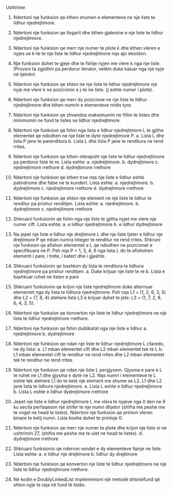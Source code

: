 Ushtrime
1. Ndertoni nje funksion qe kthen shumen e elementeve ne nje liste te lidhur njedrejtimore.
2. Ndertoni nje funksion qe llogarit dhe kthen gjatesine e nje liste te lidhur njedrejtimore.
3. Ndertoni nje funksion qe merr nje numer te plote k dhe kthen vleren e nyjes se k-te te nje liste te lidhur njedrejtimore nqs ajo eksiston.
4. Nje funksion duhet te gjeje dhe te fshije nyjen me vlere k nga nje liste. (Provoni ta zgjidhni pa perdorur iterator, vetëm duke kaluar nga një nyje në tjetrën)
5. Ndertoni nje funksion qe shton ne nje liste te lidhur njedrejtimore nje nyje me vlere k ne pozicionin e j-te ne liste. (j eshte numer i plote).
6. Ndertoni nje funksion qe merr dy pozicione ne nje liste te lidhur njedrejtimore dhe kthen numrin e elementeve midis tyre.
7. Ndertoni nje funksion qe zhvendos maksimumin ne fillim te listes dhe minimumin ne fund te listes se lidhur njedrejtimore.
8. Ndertoni nje funksion qe fshin nga lista e lidhur njedrejtimore L te gjithe elementet qe ndodhen ne nje liste te dyte njedrejtimore P.
a. Lista L dhe lista P jane te parenditura
b. Lista L dhe lista P jane te renditura ne rend rrites.
9. Ndertoni nje funksion qe kthen mbrapsht nje liste te lidhur njedrejtimore pa perdorur liste te re. Lista eshte:
a. njedrejtimore.
b. dydrejtimore
c. njedrejtimore rrethore
d. dydrejtimore rrethore
10. Ndertoni nje funksion qe kthen true nqs nje liste e lidhur eshte palindrome dhe false ne te kundert. Lista eshte:
a. njedrejtimore.
b. dydrejtimore
c. njedrejtimore rrethore
d. dydrejtimore rrethore
11. Ndertoni nje funksion qe shton nje element ne nje liste te lidhur te renditur pa prishur renditjen. Lista eshte:
a. njedrejtimore.
b. dydrejtimore
c. njedrejtimore rrethore

1. Shkruani funksionin qe fshin nga nje liste te gjitha nyjet me vlere nje numer cift. Lista eshte:
a. e lidhur njedrejtimore
b. e lidhur dydrejtimore
2. Na jepet nje liste e lidhur nje drejtimore L dhe nje liste tjeter e lidhur nje drejtimore P qe mban
numra integer te renditur ne rend rrites. Shkruni nje funksion qe afishon elementet e L qe
ndodhen ne pozicionet e specifikuara ne P.
Psh nqs P = 1, 3, 4, 6 nga lista L do te afishohen elementi i pare, i trete, i katert dhe i gjashte.
3. Shkruani funksionin qe bashkon dy lista te renditura te lidhura njedrejtimore pa prishur
renditjen.
a. Duke krijuar nje liste te re
b. Lista e bashkuar ruhet ne listen e pare
4. Shkruani funksionin qe krijon nje liste njedrejtimore duke alternuar elementet nga dy lista te
lidhura njedrejtimore. Psh nqs L1 = (1, 2, 6, 3, 5) dhe L2 = (7, 8, 4) atehere lista L3 e krijuar duhet
te jete: L3 = (1, 7, 2, 8, 6, 4, 3, 5).
5. Ndertoni nje funksion qe konverton nje liste te lidhur njedrejtimore ne nje liste te lidhur
njedrejtimore rrethore.
6. Ndertoni nje funksion qe fshin dublikatat nga nje liste e lidhur
a. njedrejtimore
b. dydrejtimore
7. Ndertoni nje funksion qe ndan nje liste te lidhur njedrejtimore L cfaredo, ne dy lista:
a. L1 mban elementet cift dhe L2 mban elementet tek te L
b. L1 mban elementet cift te renditur ne rend rrites dhe L2 mban elementet tek te
renditur ne rend rrites
8. Ndertoni nje funksion qe ndan nje liste L pergjysem. Gjysma e pare e L te ruhet ne L1 dhe gjysma
e dyte ne L2. Nqs numri i elementeve te L eshte tek atehere L1 do te kete nje element me
shume se L2. L1 dhe L2 jane lista te lidhura njedrejtimore.
a. Lista L eshte e lidhur njedrejtimore
b. Lista L eshte e lidhur dydrejtimore rrethore
9. Jepet nje liste e lidhur njedrejtimore L me vlera te nyjeve nga 0 deri ne 9 ku secila perfaqeson
nje shifer te nje numri dhjetor (shifra me peshe me te vogel ne head te listes). Ndertoni nje
funksion qe printon vleren binare te ketij numri. Lista boshe duhet te printoje 0.
10. Ndertoni nje funksion qe merr nje numer te plote dhe krijon nje liste si ne ushtrimin 27, (shifra
me peshe me te ulet ne head te listes).
d. dydrejtimore rrethore
13. Shkruani funksionin qe nderron vendet e dy elementeve fqinje ne liste. Lista eshte:
a. e lidhur nje drejtimore
b. lidhur dy drejtimore
14. Ndertoni nje funksion qe konverton nje liste te lidhur njedrejtimore ne nje liste te lidhur njedrejtimore rrethore.
15. Në kodin e DoublyLinkedList implementoni një metodë shtonëfund që shton nyje te reja në fund të listës.
